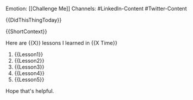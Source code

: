 Emotion: 
[[Challenge Me]]
Channels:
#LinkedIn-Content 
#Twitter-Content 



{{DidThisThingToday}}

{{ShortContext}}

Here are {{X}} lessons I learned in {{X Time}}

1. {{Lesson1}}
2. {{Lesson2}}
3. {{Lesson3}}
4. {{Lesson4}}
5. {{Lesson5}}

Hope that's helpful.
